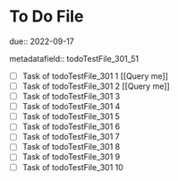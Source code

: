 # To Do File

due:: 2022-09-17

metadatafield:: todoTestFile_301_51

- [ ] Task of todoTestFile_301 1 [[Query me]]
- [ ] Task of todoTestFile_301 2 [[Query me]]
- [ ] Task of todoTestFile_301 3
- [ ] Task of todoTestFile_301 4
- [ ] Task of todoTestFile_301 5
- [ ] Task of todoTestFile_301 6
- [ ] Task of todoTestFile_301 7
- [ ] Task of todoTestFile_301 8
- [ ] Task of todoTestFile_301 9
- [ ] Task of todoTestFile_301 10